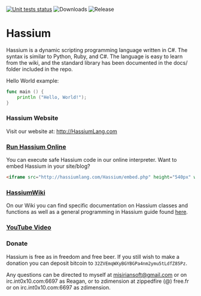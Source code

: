 [![Unit tests status](https://travis-ci.org/HassiumTeam/Hassium.svg?branch=master)](https://travis-ci.org/HassiumTeam/Hassium) ![Downloads](https://img.shields.io/github/downloads/HassiumTeam/Hassium/total.svg) ![Release](https://img.shields.io/github/release/HassiumTeam/Hassium.svg)

# Hassium

Hassium is a dynamic scripting programming language written in C#. The syntax is similar to Python, Ruby, and C#.
The language is easy to learn from the wiki, and the standard library has been documented in the docs/ folder included in the repo.

Hello World example:
```go
func main () {
    println ("Hello, World!");
}
```
 
### Hassium Website
Visit our website at: http://HassiumLang.com
### [Run Hassium Online](http://HassiumLang.com/Hassium)
You can execute safe Hassium code in our online interpreter.
Want to embed Hassium in your site/blog?
```html
<iframe src="http://hassiumlang.com/Hassium/embed.php" height="540px" width="530px"></iframe>
```
### [HassiumWiki](https://github.com/HassiumTeam/Hassium/wiki)
On our Wiki you can find specific documentation on Hassium classes and functions
as well as a general programming in Hassium guide found [here](https://github.com/HassiumTeam/Hassium/wiki/General-Guide).
### [YouTube Video](https://www.youtube.com/watch?v=9lFGvJAjJ2g&feature=youtu.be)

### Donate
Hassium is free as in freedom and free beer. If you still wish to make a donation you can deposit bitcoin to ```32ZVEmqWXyBGYBGPa4nm2ymu5tLdfZ85Pz```.


Any questions can be directed to myself at misiriansoft@gmail.com
or on irc.int0x10.com:6697 as Reagan, or to zdimension at zippedfire (@) free.fr or on irc.int0x10.com:6697 as zdimension.
